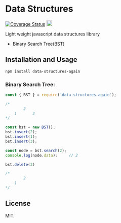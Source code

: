 # Data Structures
<p>
    <a href='https://coveralls.io/github/divyanshyadav/data-structures-again?branch=master'><img src='https://coveralls.io/repos/github/divyanshyadav/data-structures-again/badge.svg?branch=master' alt='Coverage Status' /></a>
    <a href="https://badge.fury.io/js/data-structures-again"><img src="https://badge.fury.io/js/data-structures-again.svg" alt="npm version" height="18"></a>
</p>

Light weight javascript data structures library

+ Binary Search Tree(BST)

## Installation and Usage

```bash
npm install data-structures-again
```

### Binary Search Tree:
```js
const { BST } = require('data-structures-again');

/*
        2
    1       3
*/

const bst = new BST();
bst.insert(2);
bst.insert(1);
bst.insert(3);

const node = bst.search(2);
console.log(node.data);     // 2

bst.delete(3)

/*
        2
    1
*/
```
## License
MIT.